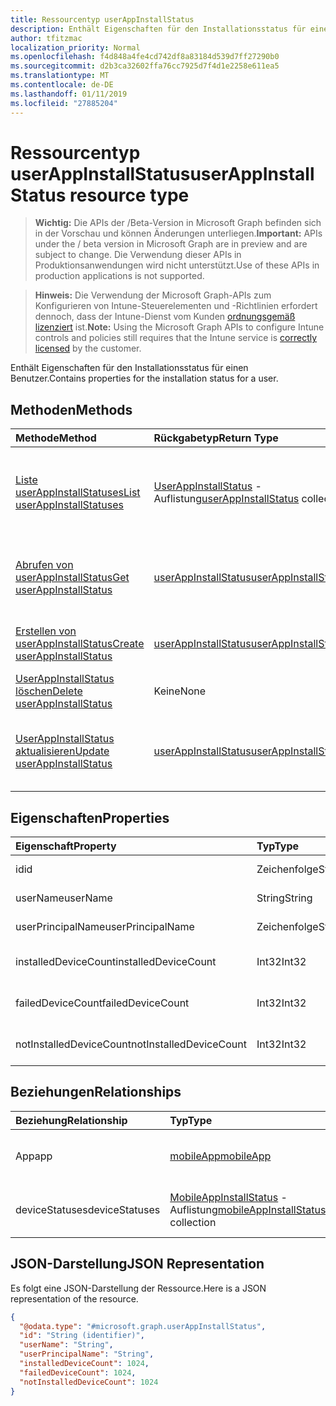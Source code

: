 ```yaml
---
title: Ressourcentyp userAppInstallStatus
description: Enthält Eigenschaften für den Installationsstatus für einen Benutzer.
author: tfitzmac
localization_priority: Normal
ms.openlocfilehash: f4d848a4fe4cd742df8a83184d539d7ff27290b0
ms.sourcegitcommit: d2b3ca32602ffa76cc7925d7f4d1e2258e611ea5
ms.translationtype: MT
ms.contentlocale: de-DE
ms.lasthandoff: 01/11/2019
ms.locfileid: "27885204"
---
```

# <a name="userappinstallstatus-resource-type"></a><span data-ttu-id="22c7e-103">Ressourcentyp userAppInstallStatus</span><span class="sxs-lookup"><span data-stu-id="22c7e-103">userAppInstallStatus resource type</span></span>

> <span data-ttu-id="22c7e-104">**Wichtig:** Die APIs der /Beta-Version in Microsoft Graph befinden sich in der Vorschau und können Änderungen unterliegen.</span><span class="sxs-lookup"><span data-stu-id="22c7e-104">**Important:** APIs under the / beta version in Microsoft Graph are in preview and are subject to change.</span></span> <span data-ttu-id="22c7e-105">Die Verwendung dieser APIs in Produktionsanwendungen wird nicht unterstützt.</span><span class="sxs-lookup"><span data-stu-id="22c7e-105">Use of these APIs in production applications is not supported.</span></span>

> <span data-ttu-id="22c7e-106">**Hinweis:** Die Verwendung der Microsoft Graph-APIs zum Konfigurieren von Intune-Steuerelementen und -Richtlinien erfordert dennoch, dass der Intune-Dienst vom Kunden [ordnungsgemäß lizenziert](https://go.microsoft.com/fwlink/?linkid=839381) ist.</span><span class="sxs-lookup"><span data-stu-id="22c7e-106">**Note:** Using the Microsoft Graph APIs to configure Intune controls and policies still requires that the Intune service is [correctly licensed](https://go.microsoft.com/fwlink/?linkid=839381) by the customer.</span></span>

<span data-ttu-id="22c7e-107">Enthält Eigenschaften für den Installationsstatus für einen Benutzer.</span><span class="sxs-lookup"><span data-stu-id="22c7e-107">Contains properties for the installation status for a user.</span></span>
## <a name="methods"></a><span data-ttu-id="22c7e-108">Methoden</span><span class="sxs-lookup"><span data-stu-id="22c7e-108">Methods</span></span>
|<span data-ttu-id="22c7e-109">Methode</span><span class="sxs-lookup"><span data-stu-id="22c7e-109">Method</span></span>|<span data-ttu-id="22c7e-110">Rückgabetyp</span><span class="sxs-lookup"><span data-stu-id="22c7e-110">Return Type</span></span>|<span data-ttu-id="22c7e-111">Beschreibung</span><span class="sxs-lookup"><span data-stu-id="22c7e-111">Description</span></span>|
|:---|:---|:---|
|[<span data-ttu-id="22c7e-112">Liste userAppInstallStatuses</span><span class="sxs-lookup"><span data-stu-id="22c7e-112">List userAppInstallStatuses</span></span>](../api/intune-apps-userappinstallstatus-list.md)|<span data-ttu-id="22c7e-113">[UserAppInstallStatus](../resources/intune-apps-userappinstallstatus.md) -Auflistung</span><span class="sxs-lookup"><span data-stu-id="22c7e-113">[userAppInstallStatus](../resources/intune-apps-userappinstallstatus.md) collection</span></span>|<span data-ttu-id="22c7e-114">Listeneigenschaften und Beziehungen der [UserAppInstallStatus](../resources/intune-apps-userappinstallstatus.md) -Objekte.</span><span class="sxs-lookup"><span data-stu-id="22c7e-114">List properties and relationships of the [userAppInstallStatus](../resources/intune-apps-userappinstallstatus.md) objects.</span></span>|
|[<span data-ttu-id="22c7e-115">Abrufen von userAppInstallStatus</span><span class="sxs-lookup"><span data-stu-id="22c7e-115">Get userAppInstallStatus</span></span>](../api/intune-apps-userappinstallstatus-get.md)|[<span data-ttu-id="22c7e-116">userAppInstallStatus</span><span class="sxs-lookup"><span data-stu-id="22c7e-116">userAppInstallStatus</span></span>](../resources/intune-apps-userappinstallstatus.md)|<span data-ttu-id="22c7e-117">Lesen Sie Eigenschaften und Beziehungen des [UserAppInstallStatus](../resources/intune-apps-userappinstallstatus.md) -Objekts.</span><span class="sxs-lookup"><span data-stu-id="22c7e-117">Read properties and relationships of the [userAppInstallStatus](../resources/intune-apps-userappinstallstatus.md) object.</span></span>|
|[<span data-ttu-id="22c7e-118">Erstellen von userAppInstallStatus</span><span class="sxs-lookup"><span data-stu-id="22c7e-118">Create userAppInstallStatus</span></span>](../api/intune-apps-userappinstallstatus-create.md)|[<span data-ttu-id="22c7e-119">userAppInstallStatus</span><span class="sxs-lookup"><span data-stu-id="22c7e-119">userAppInstallStatus</span></span>](../resources/intune-apps-userappinstallstatus.md)|<span data-ttu-id="22c7e-120">Erstellen eines neuen [UserAppInstallStatus](../resources/intune-apps-userappinstallstatus.md) -Objekts.</span><span class="sxs-lookup"><span data-stu-id="22c7e-120">Create a new [userAppInstallStatus](../resources/intune-apps-userappinstallstatus.md) object.</span></span>|
|[<span data-ttu-id="22c7e-121">UserAppInstallStatus löschen</span><span class="sxs-lookup"><span data-stu-id="22c7e-121">Delete userAppInstallStatus</span></span>](../api/intune-apps-userappinstallstatus-delete.md)|<span data-ttu-id="22c7e-122">Keine</span><span class="sxs-lookup"><span data-stu-id="22c7e-122">None</span></span>|<span data-ttu-id="22c7e-123">Löscht eine [UserAppInstallStatus](../resources/intune-apps-userappinstallstatus.md).</span><span class="sxs-lookup"><span data-stu-id="22c7e-123">Deletes a [userAppInstallStatus](../resources/intune-apps-userappinstallstatus.md).</span></span>|
|[<span data-ttu-id="22c7e-124">UserAppInstallStatus aktualisieren</span><span class="sxs-lookup"><span data-stu-id="22c7e-124">Update userAppInstallStatus</span></span>](../api/intune-apps-userappinstallstatus-update.md)|[<span data-ttu-id="22c7e-125">userAppInstallStatus</span><span class="sxs-lookup"><span data-stu-id="22c7e-125">userAppInstallStatus</span></span>](../resources/intune-apps-userappinstallstatus.md)|<span data-ttu-id="22c7e-126">Aktualisieren Sie die Eigenschaften eines [UserAppInstallStatus](../resources/intune-apps-userappinstallstatus.md) -Objekts.</span><span class="sxs-lookup"><span data-stu-id="22c7e-126">Update the properties of a [userAppInstallStatus](../resources/intune-apps-userappinstallstatus.md) object.</span></span>|

## <a name="properties"></a><span data-ttu-id="22c7e-127">Eigenschaften</span><span class="sxs-lookup"><span data-stu-id="22c7e-127">Properties</span></span>
|<span data-ttu-id="22c7e-128">Eigenschaft</span><span class="sxs-lookup"><span data-stu-id="22c7e-128">Property</span></span>|<span data-ttu-id="22c7e-129">Typ</span><span class="sxs-lookup"><span data-stu-id="22c7e-129">Type</span></span>|<span data-ttu-id="22c7e-130">Beschreibung</span><span class="sxs-lookup"><span data-stu-id="22c7e-130">Description</span></span>|
|:---|:---|:---|
|<span data-ttu-id="22c7e-131">id</span><span class="sxs-lookup"><span data-stu-id="22c7e-131">id</span></span>|<span data-ttu-id="22c7e-132">Zeichenfolge</span><span class="sxs-lookup"><span data-stu-id="22c7e-132">String</span></span>|<span data-ttu-id="22c7e-133">Schlüssel der Entität</span><span class="sxs-lookup"><span data-stu-id="22c7e-133">Key of the entity.</span></span>|
|<span data-ttu-id="22c7e-134">userName</span><span class="sxs-lookup"><span data-stu-id="22c7e-134">userName</span></span>|<span data-ttu-id="22c7e-135">String</span><span class="sxs-lookup"><span data-stu-id="22c7e-135">String</span></span>|<span data-ttu-id="22c7e-136">Name des Benutzers</span><span class="sxs-lookup"><span data-stu-id="22c7e-136">User name.</span></span>|
|<span data-ttu-id="22c7e-137">userPrincipalName</span><span class="sxs-lookup"><span data-stu-id="22c7e-137">userPrincipalName</span></span>|<span data-ttu-id="22c7e-138">Zeichenfolge</span><span class="sxs-lookup"><span data-stu-id="22c7e-138">String</span></span>|<span data-ttu-id="22c7e-139">Benutzerprinzipalname.</span><span class="sxs-lookup"><span data-stu-id="22c7e-139">User Principal Name.</span></span>|
|<span data-ttu-id="22c7e-140">installedDeviceCount</span><span class="sxs-lookup"><span data-stu-id="22c7e-140">installedDeviceCount</span></span>|<span data-ttu-id="22c7e-141">Int32</span><span class="sxs-lookup"><span data-stu-id="22c7e-141">Int32</span></span>|<span data-ttu-id="22c7e-142">Anzahl der installierten Geräte</span><span class="sxs-lookup"><span data-stu-id="22c7e-142">Installed Device Count.</span></span>|
|<span data-ttu-id="22c7e-143">failedDeviceCount</span><span class="sxs-lookup"><span data-stu-id="22c7e-143">failedDeviceCount</span></span>|<span data-ttu-id="22c7e-144">Int32</span><span class="sxs-lookup"><span data-stu-id="22c7e-144">Int32</span></span>|<span data-ttu-id="22c7e-145">Anzahl der fehlgeschlagenen Geräte</span><span class="sxs-lookup"><span data-stu-id="22c7e-145">Failed Device Count.</span></span>|
|<span data-ttu-id="22c7e-146">notInstalledDeviceCount</span><span class="sxs-lookup"><span data-stu-id="22c7e-146">notInstalledDeviceCount</span></span>|<span data-ttu-id="22c7e-147">Int32</span><span class="sxs-lookup"><span data-stu-id="22c7e-147">Int32</span></span>|<span data-ttu-id="22c7e-148">Anzahl der nicht installierten Geräte</span><span class="sxs-lookup"><span data-stu-id="22c7e-148">Not installed device count.</span></span>|

## <a name="relationships"></a><span data-ttu-id="22c7e-149">Beziehungen</span><span class="sxs-lookup"><span data-stu-id="22c7e-149">Relationships</span></span>
|<span data-ttu-id="22c7e-150">Beziehung</span><span class="sxs-lookup"><span data-stu-id="22c7e-150">Relationship</span></span>|<span data-ttu-id="22c7e-151">Typ</span><span class="sxs-lookup"><span data-stu-id="22c7e-151">Type</span></span>|<span data-ttu-id="22c7e-152">Beschreibung</span><span class="sxs-lookup"><span data-stu-id="22c7e-152">Description</span></span>|
|:---|:---|:---|
|<span data-ttu-id="22c7e-153">App</span><span class="sxs-lookup"><span data-stu-id="22c7e-153">app</span></span>|[<span data-ttu-id="22c7e-154">mobileApp</span><span class="sxs-lookup"><span data-stu-id="22c7e-154">mobileApp</span></span>](../resources/intune-apps-mobileapp.md)|<span data-ttu-id="22c7e-155">Den Navigationslink an die mobile app.</span><span class="sxs-lookup"><span data-stu-id="22c7e-155">The navigation link to the mobile app.</span></span>|
|<span data-ttu-id="22c7e-156">deviceStatuses</span><span class="sxs-lookup"><span data-stu-id="22c7e-156">deviceStatuses</span></span>|<span data-ttu-id="22c7e-157">[MobileAppInstallStatus](../resources/intune-apps-mobileappinstallstatus.md) -Auflistung</span><span class="sxs-lookup"><span data-stu-id="22c7e-157">[mobileAppInstallStatus](../resources/intune-apps-mobileappinstallstatus.md) collection</span></span>|<span data-ttu-id="22c7e-158">Der Installationsstatus der app auf Geräten.</span><span class="sxs-lookup"><span data-stu-id="22c7e-158">The install state of the app on devices.</span></span>|

## <a name="json-representation"></a><span data-ttu-id="22c7e-159">JSON-Darstellung</span><span class="sxs-lookup"><span data-stu-id="22c7e-159">JSON Representation</span></span>
<span data-ttu-id="22c7e-160">Es folgt eine JSON-Darstellung der Ressource.</span><span class="sxs-lookup"><span data-stu-id="22c7e-160">Here is a JSON representation of the resource.</span></span>
<!-- {
  "blockType": "resource",
  "keyProperty": "id",
  "@odata.type": "microsoft.graph.userAppInstallStatus"
}
-->
``` json
{
  "@odata.type": "#microsoft.graph.userAppInstallStatus",
  "id": "String (identifier)",
  "userName": "String",
  "userPrincipalName": "String",
  "installedDeviceCount": 1024,
  "failedDeviceCount": 1024,
  "notInstalledDeviceCount": 1024
}
```





